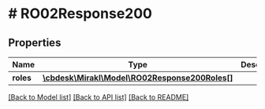 # # RO02Response200

## Properties

Name | Type | Description | Notes
------------ | ------------- | ------------- | -------------
**roles** | [**\cbdesk\Mirakl\Model\RO02Response200Roles[]**](RO02Response200Roles.md) |  | [optional]

[[Back to Model list]](../../README.md#models) [[Back to API list]](../../README.md#endpoints) [[Back to README]](../../README.md)
